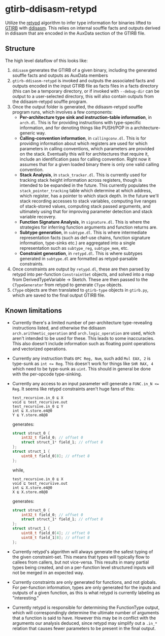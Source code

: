 # gtirb-ddisasm-retypd

Utilize the [retypd](https://github.com/GrammaTech/retypd) algorithm to infer
type information for binaries lifted to [GTIRB](https://github.com/GrammaTech/gtirb)
with [ddisasm](https://github.com/GrammaTech/ddisasm). This relies on internal
souffle facts and outputs derived in ddisasm that are encoded in the AuxData
section of the GTIRB file.

## Structure

The high level dataflow of this looks like:

1. `ddisasm` generates the GTIRB of a given binary, including the generated
   souffle facts and outputs as AuxData members
2. `gtirb-ddisasm-retypd` is invoked and outputs the associated facts and
   outputs encoded in the input GTIRB file as facts files in a facts directory
   (this can be a temporary directory, or if invoked with `--debug-dir` can be
   output to a user-selected directory, this will also contain outputs from
   the ddisasm-retypd souffle program.
3. Once the output folder is generated, the ddisasm-retypd souffle program
   runs, which involves a few components:
    - **Per-architecture type sink and instruction-table information**, in
      `arch.dl`. This is for providing instructions with type-specific
      information, and for denoting things like PUSH/POP in a
      architecture-generic way.
    - **Calling-convention information**, in `callingconv.dl`. This is for
      providing information about which registers are used for which parameters
      in calling conventions, which parameters are provided on the stack.
      Eventually this will for architectures that require it, include an
      identification pass for calling convention. Right now it assumes that for
      a given loaded binary there is only one valid calling convention.
    - **Stack Analysis**, in `stack_tracker.dl`. This is currently used for
      tracking stack height information across registers, though is intended to
      be expanded in the future. This currently populates the
      `stack_pointer_tracking` table which determine at which address, which
      register, has a pointer to which stack depth. In the future we'll stack
      recording accesses to stack variables, computing live ranges of
      stack-stored values, computing stack passed arguments, and ultimately
      using that for improving parameter detection and stack variable recovery.
    - **Function Signature Analysis**, in `signature.dl`. This is where the
      strategies for inferring function arguments and function returns are.
    - **Subtype generation**, in `subtype.dl`. This is where intermediate
      representation facts (such as def-use chains, function signature
      information, type-sinks etc.) are aggregated into a single representation
      such as `subtype_reg`, `subtype_mem`, etc.
    - **Constraint generation**, in `retypd.dl`. This is where subtypes
      generated in `subtype.dl` are formatted as retypd-parsable constraints.
4. Once constraints are output by `retypd.dl`, these are then parsed by retypd
   into per-function `ConstraintSet` objects, and solved into a map from
   DerivedTypeVariable -> Sketch. These are then passed to the `CTypeGenerator`
   from retypd to generate `CType` objects.
5. `CType` objects are then translated to `gtirb-type` objects in `gtirb.py`,
   which are saved to the final output GTIRB file.

## Known limitations

- Currently there's a limited number of per-architecture type-revealing
  instructions listed, and otherwise the ddisasm `arch.arithmetic_operation`
  and `arch.logic_operation` are used, which aren't intended to be used for
  these. This leads to some inaccuracies. This also doesn't include information
  such as floating point operations and vectorized operations.
- Currently any instruction thats `OPC Reg, Num`, such add `Mul EAX, 2` is
  type-sunk as `int <= Reg`. This doesn't work for things like `SHR RAX, 4`
  which need to be type-sunk as `uint`. This should in general be done with the
  per-opcode type-sinking.
- Currently any access to an input parameter will generate a
  `FUNC.in_N <= Reg`. It seems like retypd constraints aren't huge fans of
  this:
    ```
    test_recursive.in_0 ⊑ X
    void ⊑ test_recursive.out
    test_recursive.in_0 ⊑ Y
    int ⊑ X.store.σ4@0
    Y ⊑ Y.store.σ8@8
    ```
  generates:

    ```c
    struct struct_0 {
        int32_t field_0; // offset 0
        struct struct_1* field_1; // offset 8
    };
    struct struct_1 {
        uint8_t field_0[8]; // offset 8
    };
    ```

  while,

    ```
    test_recursive.in_0 ⊑ X
    void ⊑ test_recursive.out
    int ⊑ X.store.σ4@0
    X ⊑ X.store.σ8@8
    ```

  generates:

    ```c
    struct struct_0 {
        int32_t field_0; // offset 0
        struct struct_1* field_1; // offset 8
    };
    struct struct_1 {
        uint8_t field_0[4]; // offset 0
        uint8_t field_1[8]; // offset 8
    };
    ```
 - Currently retypd's algorithm will always generate the safest typing of the
   given constraint-set. This means that types will typically flow to callees
   from callers, but not vice-versa. This results in many partial types being
   created, and on a per-function level structured inputs will not be merged in
   an expected way.
 - Currently constraints are only generated for functions, and not globals. For
   per-function information, types are only generated for the inputs and
   outputs of a given function, as this is what retypd is currently labeling as
   "interesting."
 - Currently retypd is responsible for determining the FunctionType output,
   which will correspondingly determine the ultimate number of arguments that a
   function is said to have. However this may be in conflict with the arguments
   our analysis deduced, since retypd may simplify out a `.in_*` relation that
   causes fewer parameters to be present in the final output.
